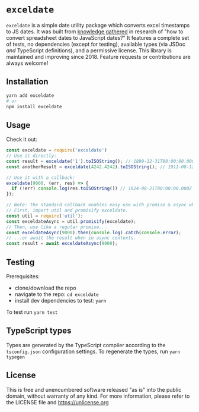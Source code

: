 # `exceldate`

`exceldate` is a simple date utility package which converts excel timestamps to JS dates. It was built from [knowledge gathered](https://github.com/floydnoel/exceldate/blob/master/index.js#L31) in research of "how to convert spreadsheet dates to JavaScript dates?" It features a complete set of tests, no dependencies (except for testing), available types (via JSDoc _and_ TypeScript definitions), and a permissive license. This library is maintained and improving since 2018. Feature requests or contributions are always welcome!

## Installation

```sh
yarn add exceldate
# or
npm install exceldate
```

## Usage

Check it out:

```js
const exceldate = require('exceldate')
// Use it directly:
const result = exceldate('1').toISOString(); // 1899-12-31T00:00:00.000Z
const anotherResult = exceldate(4242.4242).toISOString(); // 1911-08-12T10:10:50.880Z

// Use it with a callback:
exceldate(9000, (err, res) => {
  if (!err) console.log(res.toISOString()) // 1924-08-21T00:00:00.000Z
});

// Note: the standard callback enables easy use with promise & async when desired.
// First, import util and promisify exceldate.
const util = require('util');
const exceldateAsync = util.promisify(exceldate);
// Then, use like a regular promise...
const exceldateAsync(9000).then(console.log).catch(console.error);
// ...or await the result when in async contexts.
const result = await exceldateAsync(9000);
```

## Testing

Prerequisites:

- clone/download the repo
- navigate to the repo: `cd exceldate`
- install dev dependencies to test: `yarn`

To test run `yarn test`

## TypeScript types

Types are generated by the TypeScript compiler according to the `tsconfig.json` configuration settings. To regenerate the types, run `yarn typegen`

## License

This is free and unencumbered software released "as is" into the public domain, without warranty of any kind.
For more information, please refer to the LICENSE file and <https://unlicense.org>
